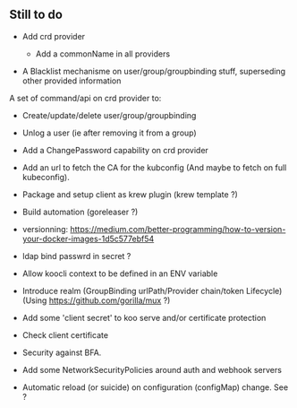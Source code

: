 
## Still to do 


- Add crd provider
  - Add a commonName in all providers

- A Blacklist mechanisme on user/group/groupbinding stuff, superseding other provided information

A set of command/api on crd provider to:
- Create/update/delete user/group/groupbinding
- Unlog a user (ie after removing it from a group)
- Add a ChangePassword capability on crd provider

- Add an url to fetch the CA for the kubconfig (And maybe to fetch on full kubeconfig).

- Package and setup client as krew plugin (krew template ?)
- Build automation (goreleaser ?)
- versionning: https://medium.com/better-programming/how-to-version-your-docker-images-1d5c577ebf54


- ldap bind passwrd in secret ?
- Allow koocli context to be defined in an ENV variable
- Introduce realm (GroupBinding urlPath/Provider chain/token Lifecycle)  (Using https://github.com/gorilla/mux ?)
- Add some 'client secret' to koo serve and/or certificate protection

- Check client certificate
- Security against BFA.
- Add some NetworkSecurityPolicies around auth and webhook servers
- Automatic reload (or suicide) on configuration (configMap) change. See ?
